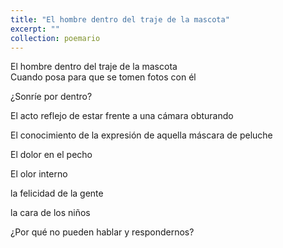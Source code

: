 ```yaml
---
title: "El hombre dentro del traje de la mascota"
excerpt: ""
collection: poemario
---
```


El hombre dentro del traje de la mascota  </br>
Cuando posa para que se tomen fotos con él  </br>

¿Sonríe por dentro?  </br>

El acto reflejo de estar frente a una cámara obturando  </br>

El conocimiento de la expresión de aquella máscara de peluche  </br>

El dolor en el pecho  </br>

El olor interno  </br>

la felicidad de la gente  </br>

la cara de los niños </br> 

¿Por qué no pueden hablar y respondernos? </br>
